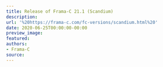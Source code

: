 ```yaml
---
title: Release of Frama-C 21.1 (Scandium)
description:
url: '%20https://frama-c.com/fc-versions/scandium.html%20'
date: 2020-06-25T00:00:00-00:00
preview_image:
featured:
authors:
- Frama-C
source:
---
```



